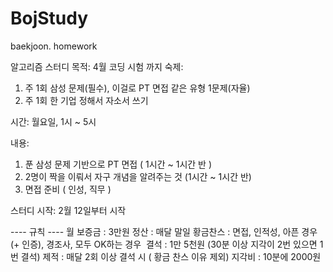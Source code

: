# BojStudy
baekjoon. homework

알고리즘 스터디 
목적: 4월 코딩 시험 까지 
숙제: 
1) 주 1회 삼성 문제(필수), 이걸로 PT 면접 같은 유형 1문제(자율)
2) 주 1회 한 기업 정해서 자소서 쓰기 

시간: 월요일, 1시 ~ 5시

내용:
1. 푼 삼성 문제 기반으로 PT 면접 ( 1시간 ~ 1시간 반 ) 
2. 2명이 짝을 이뤄서 자구 개념을 알려주는 것 (1시간 ~ 1시간 반)
3. 면접 준비 ( 인성, 직무 ) 

스터디 시작: 2월 12일부터 시작  

---- 규칙 ----
월 보증금 : 3만원
정산 : 매달 말일 
황금찬스 : 면접, 인적성, 아픈 경우(+ 인증), 경조사, 모두 OK하는 경우 
결석 : 1만 5천원 (30분 이상 지각이 2번 있으면 1번 결석)
제적 : 매달 2회 이상 결석 시 ( 황금 찬스 이유 제외)
지각비 : 10분에 2000원


